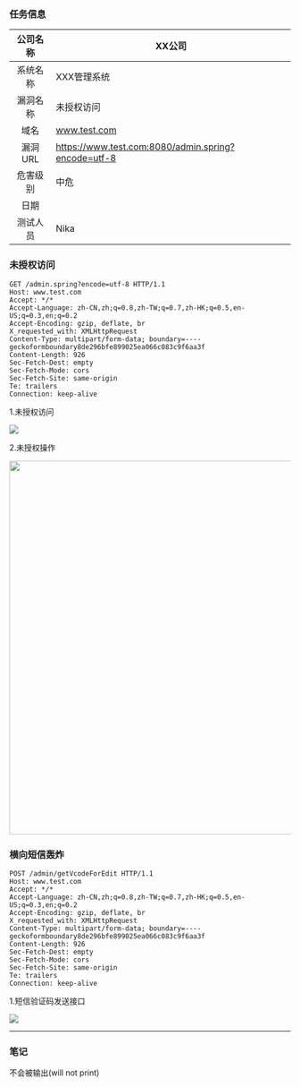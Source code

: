 ### 任务信息

| 公司名称  | XX公司                                                |
|:-----:| --------------------------------------------------- |
| 系统名称  | XXX管理系统                                             |
| 漏洞名称  | 未授权访问                                               |
| 域名    | www.test.com                                        |
| 漏洞URL | https://www.test.com:8080/admin.spring?encode=utf-8 |
| 危害级别  | 中危                                                  |
| 日期    |                                                     |
| 测试人员  | Nika                                                |

### 未授权访问

```
GET /admin.spring?encode=utf-8 HTTP/1.1
Host: www.test.com
Accept: */*
Accept-Language: zh-CN,zh;q=0.8,zh-TW;q=0.7,zh-HK;q=0.5,en-US;q=0.3,en;q=0.2
Accept-Encoding: gzip, deflate, br
X_requested_with: XMLHttpRequest
Content-Type: multipart/form-data; boundary=----geckoformboundary8de296bfe899025ea066c083c9f6aa3f
Content-Length: 926
Sec-Fetch-Dest: empty
Sec-Fetch-Mode: cors
Sec-Fetch-Site: same-origin
Te: trailers
Connection: keep-alive
```

1.未授权访问

![](C:\Users\wl\Pictures\desktop.jpg)

2.未授权操作

<img src="file:///C:/Users/wl/Pictures/desktop.jpg" title="" alt="" width="668">

### 横向短信轰炸

```
POST /admin/getVcodeForEdit HTTP/1.1
Host: www.test.com
Accept: */*
Accept-Language: zh-CN,zh;q=0.8,zh-TW;q=0.7,zh-HK;q=0.5,en-US;q=0.3,en;q=0.2
Accept-Encoding: gzip, deflate, br
X_requested_with: XMLHttpRequest
Content-Type: multipart/form-data; boundary=----geckoformboundary8de296bfe899025ea066c083c9f6aa3f
Content-Length: 926
Sec-Fetch-Dest: empty
Sec-Fetch-Mode: cors
Sec-Fetch-Site: same-origin
Te: trailers
Connection: keep-alive
```

1.短信验证码发送接口

![](C:\Users\wl\AppData\Roaming\marktext\images\2025-06-30-16-07-32-image.png)

---

### 笔记

不会被输出(will not print)
